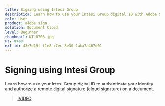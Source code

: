 ```yaml
---
title: Signing using Intesi Group
description: Learn how to use your Intesi Group digital ID with Adobe Sign
role: User
product: adobe sign
solution: Document Cloud
level: Beginner
thumbnail: KT-8703.jpg
kt: 8703
exl-id: 43e7d19f-f1e8-47ec-8e30-1aba7a467d01
---
```

# Signing using Intesi Group

Learn how to use your Intesi Group digital ID to authenticate your identity and authorize a remote digital signature (cloud signature) on a document.

>[!VIDEO](https://video.tv.adobe.com/v/336989?hidetitle=true)
